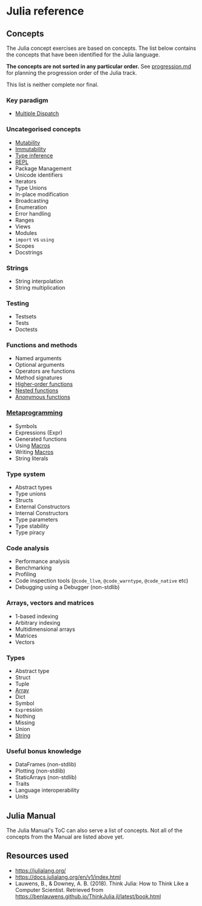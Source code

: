 # Julia reference

## Concepts

The Julia concept exercises are based on concepts. The list below contains the concepts that have been identified for the Julia language.

**The concepts are not sorted in any particular order.** See [progression.md](progression.md) for planning the progression order of the Julia track.

This list is neither complete nor final.

### Key paradigm

- [Multiple Dispatch](../../../reference/concepts/multiple-dispatch.md)

### Uncategorised concepts

- [Mutability](../../../reference/concepts/mutation.md)
- [Immutability](../../../reference/concepts/immutability.md)
- [Type inference](../../../reference/concepts/type_inference.md)
- [REPL](../../../reference/concepts/repl.md)
- Package Management
- Unicode identifiers
- Iterators
- Type Unions
- In-place modification
- Broadcasting
- Enumeration
- Error handling
- Ranges
- Views
- Modules
- `import` vs `using`
- Scopes
- Docstrings

### Strings

- String interpolation
- String multiplication

### Testing

- Testsets
- Tests
- Doctests

### Functions and methods

- Named arguments
- Optional arguments
- Operators are functions
- Method signatures
- [Higher-order functions](../../../reference/concepts/higher_order_functions.md)
- [Nested functions](../../../reference/concepts/nested_functions.md)
- [Anonymous functions](../../../reference/concepts/anonymous_functions.md)

### [Metaprogramming](../../../reference/concepts/metaprogramming.md)

- Symbols
- Expressions (Expr)
- Generated functions
- Using [Macros](../../../reference/concepts/macros.md)
- Writing [Macros](../../../reference/concepts/macros.md)
- String literals

### Type system

- Abstract types
- Type unions
- Structs
- External Constructors
- Internal Constructors
- Type parameters
- Type stability
- Type piracy

### Code analysis

- Performance analysis
- Benchmarking
- Profiling
- Code inspection tools (`@code_llvm`, `@code_warntype`, `@code_native` etc)
- Debugging using a Debugger (non-stdlib)

### Arrays, vectors and matrices

- 1-based indexing
- Arbitrary indexing
- Multidimensional arrays
- Matrices
- Vectors

### Types

- Abstract type
- Struct
- Tuple
- [Array](../../../reference/types/array.md)
- Dict
- Symbol
- `Expr`ession
- Nothing
- Missing
- Union
- [String](../../../reference/types/string.md)

### Useful bonus knowledge

- DataFrames (non-stdlib)
- Plotting (non-stdlib)
- StaticArrays (non-stdlib)
- Traits
- Language interoperability
- Units

## Julia Manual

The Julia Manual's ToC can also serve a list of concepts. Not all of the concepts from the Manual are listed above yet.

## Resources used

- https://julialang.org/
- https://docs.julialang.org/en/v1/index.html
- Lauwens, B., & Downey, A. B. (2018). Think Julia: How to Think Like a Computer Scientist. Retrieved from https://benlauwens.github.io/ThinkJulia.jl/latest/book.html

